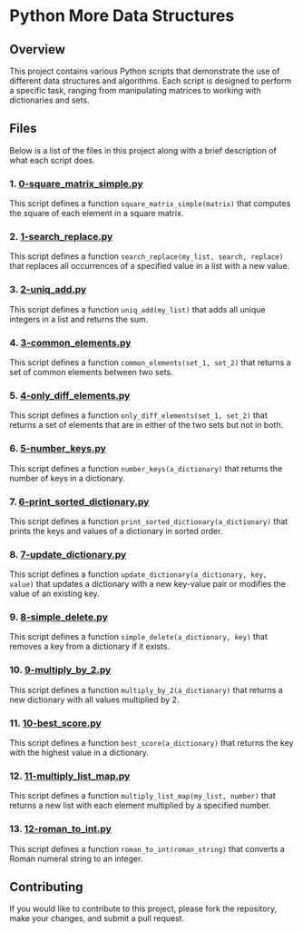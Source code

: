 # Python More Data Structures

## Overview

This project contains various Python scripts that demonstrate the use of different data structures and algorithms. Each script is designed to perform a specific task, ranging from manipulating matrices to working with dictionaries and sets.

## Files

Below is a list of the files in this project along with a brief description of what each script does.

### 1. [0-square_matrix_simple.py](./0-square_matrix_simple.py)

This script defines a function `square_matrix_simple(matrix)` that computes the square of each element in a square matrix.

### 2. [1-search_replace.py](./1-search_replace.py)

This script defines a function `search_replace(my_list, search, replace)` that replaces all occurrences of a specified value in a list with a new value.

### 3. [2-uniq_add.py](./2-uniq_add.py)

This script defines a function `uniq_add(my_list)` that adds all unique integers in a list and returns the sum.

### 4. [3-common_elements.py](./3-common_elements.py)

This script defines a function `common_elements(set_1, set_2)` that returns a set of common elements between two sets.

### 5. [4-only_diff_elements.py](./4-only_diff_elements.py)

This script defines a function `only_diff_elements(set_1, set_2)` that returns a set of elements that are in either of the two sets but not in both.

### 6. [5-number_keys.py](./5-number_keys.py)

This script defines a function `number_keys(a_dictionary)` that returns the number of keys in a dictionary.

### 7. [6-print_sorted_dictionary.py](./6-print_sorted_dictionary.py)

This script defines a function `print_sorted_dictionary(a_dictionary)` that prints the keys and values of a dictionary in sorted order.

### 8. [7-update_dictionary.py](./7-update_dictionary.py)

This script defines a function `update_dictionary(a_dictionary, key, value)` that updates a dictionary with a new key-value pair or modifies the value of an existing key.

### 9. [8-simple_delete.py](./8-simple_delete.py)

This script defines a function `simple_delete(a_dictionary, key)` that removes a key from a dictionary if it exists.

### 10. [9-multiply_by_2.py](./9-multiply_by_2.py)

This script defines a function `multiply_by_2(a_dictionary)` that returns a new dictionary with all values multiplied by 2.

### 11. [10-best_score.py](./10-best_score.py)

This script defines a function `best_score(a_dictionary)` that returns the key with the highest value in a dictionary.

### 12. [11-multiply_list_map.py](./11-multiply_list_map.py)

This script defines a function `multiply_list_map(my_list, number)` that returns a new list with each element multiplied by a specified number.

### 13. [12-roman_to_int.py](./12-roman_to_int.py)

This script defines a function `roman_to_int(roman_string)` that converts a Roman numeral string to an integer.

## Contributing

If you would like to contribute to this project, please fork the repository, make your changes, and submit a pull request.